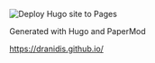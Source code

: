 ![Deploy Hugo site to Pages](https://github.com/dranidis/dranidis.github.io/actions/workflows/hugo.yaml/badge.svg)

Generated with Hugo and PaperMod

https://dranidis.github.io/




